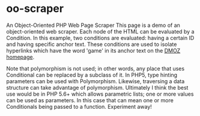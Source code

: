 oo-scraper
==========

An Object-Oriented PHP Web Page Scraper
This page is a demo of an object-oriented web scraper.  Each node of the HTML can be evaluated by a Condition.  In this example, two conditions are evaluated: having a certain ID and
having specific anchor text.  These conditions are used to isolate hyperlinks which have the word 'game' in its anchor text on the <a href="http://www.dmoz.org">DMOZ homepage</a>.

Note that polymorphism is not used; in other words, any place that uses Conditional can be replaced by a subclass of it.  In PHP5, type hinting parameters can be used with Polymorphism.  Likewise,
traversing a data structure can take advantage of polymorphism.  Ultimately I think the best use would be in PHP 5.6+ which allows parametric lists; one or more values can be used as parameters.  In this case
that can mean one or more Conditionals being passed to a function.  Experiment away!
